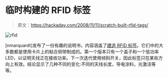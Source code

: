 # 临时构建的 RFID 标签

> 原文：<https://hackaday.com/2008/11/11/scratch-built-rfid-tags/>

![rfid](img/5a8ec3aa0a0097c5a991793ba7797c7a.png "rfid")

[nmarquardt]发布了一份有趣的说明书，内容涵盖了[建造 RFID 标签](http://www.instructables.com/id/RFID_Reader_Detector_and_Tilt_Sensitive_RFID_Tag/ "RFID Reader Detector and Tilt-Sensitive RFID Tag")。它们中的大多数都是使用卡片上的粘合铜带制成的。第一个版本只有一个盖子和一个低功率 LED，以证明天线正在接收功率。下一次迭代使用倾斜开关，因此标签只在某些方向上有效。结论显示了几种不同的变化:不同的天线长度，导电涂料，光激活等等。
